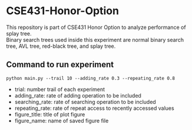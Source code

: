 # CSE431-Honor-Option
This repository is part of CSE431 Honor Option to analyze performance of splay tree.  
Binary search trees used inside this experiment are normal binary search tree, AVL tree, 
red-black tree, and splay tree.

## Command to run experiment

```
python main.py --trail 10 --adding_rate 0.3 --repeating_rate 0.8
```
- trial: number trail of each experiment
- adding_rate: rate of adding operation to be included
- searching_rate: rate of searching operation to be included
- repeating_rate: rate of repeat access to recently accessed values
- figure_title: title of plot figure
- figure_name: name of saved figure file